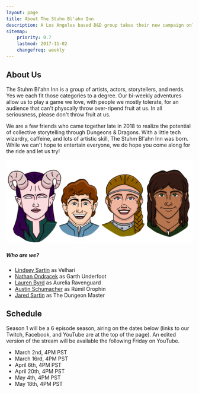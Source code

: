 ```yaml
---
layout: page
title: About The Stuhm Bl'ahn Inn
description: A Los Angeles based D&D group takes their new campaign online. Some new faces to the D&D realm and some veterans; this group is full of actors, story tellers, and artists - all ready for adventure and ready to make you laugh!
sitemap:
    priority: 0.7
    lastmod: 2017-11-02
    changefreq: weekly
---
```

## About Us

The Stuhm Bl'ahn Inn is a group of artists, actors, storytellers, and nerds. Yes we each fit those categories to a degree. Our bi-weekly adventures allow us to play a game we love, with people we mostly tolerate, for an audience that can't physcally throw over-ripend fruit at us. In all seriousness, please don't throw fruit at us.

We are a few friends who came together late in 2018 to realize the potential of collective storytelling through Dungeons & Dragons. With a little tech wizardry, caffeine, and lots of artistic skill, The Stuhm Bl'ahn Inn was born. While we can't hope to entertain everyone, we do hope you come along for the ride and let us try!

![Our characters](/images/characters.png)

##### Who are we?

- [Lindsey Sartin](https://www.instagram.com/lm.sartin/) as Velhari
- [Nathan Ondracek](https://www.instagram.com/nondracek/) as Garth Underfoot
- [Lauren Byrd](https://www.instagram.com/lolobyrdie/) as Aurelia Ravenguard
- [Austin Schumacher](https://www.instagram.com/awesome_schu/) as Rúmil Orophin​
- [Jared Sartin](https://www.instagram.com/awesome_schu/) as The Dungeon Master

## Schedule
Season 1 will be a 6 episode season, airing on the dates below (links to our Twitch, Facebook, and YouTube are at the top of the page). An edited version of the stream will be available the following Friday on YouTube.

- March 2nd, 4PM PST
- March 16rd, 4PM PST
- April 6th, 4PM PST
- April 20th, 4PM PST
- May 4th, 4PM PST
- May 18th, 4PM PST
